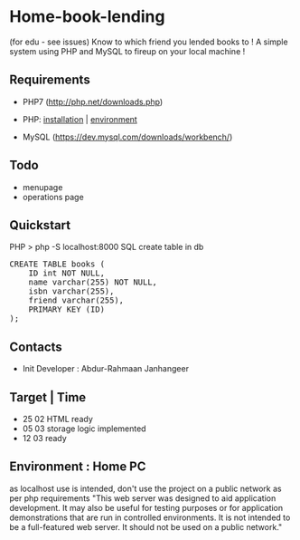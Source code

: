 # Home-book-lending
(for edu - see issues) Know to which friend you lended books to ! A simple system using PHP and MySQL to fireup on your local machine !

## Requirements
- PHP7 (http://php.net/downloads.php) 
- PHP: [installation](https://abdurrahmaanjanhangeer.wordpress.com/2018/02/18/php7-download-and-installing-instructions/) |
 [environment](https://abdurrahmaanjanhangeer.wordpress.com/2018/02/16/simple-php-development/)

- MySQL (https://dev.mysql.com/downloads/workbench/)

## Todo
- menupage
- operations page

## Quickstart
PHP > php -S localhost:8000
SQL create table in db
<pre>
CREATE TABLE books (
    ID int NOT NULL,
    name varchar(255) NOT NULL,
    isbn varchar(255),
    friend varchar(255),
    PRIMARY KEY (ID)
);
</pre>

## Contacts
- Init Developer : Abdur-Rahmaan Janhangeer

## Target | Time
- 25 02 HTML ready
- 05 03 storage logic implemented
- 12 03 ready

## Environment : Home PC
as localhost use is intended, don't use the project on a public network as per php requirements
"This web server was designed to aid application development. It may also be useful for testing purposes or for application demonstrations that are run in controlled environments. It is not intended to be a full-featured web server. It should not be used on a public network."


